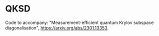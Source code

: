 # QKSD
Code to accompany: "Measurement-efficient quantum Krylov subspace diagonalisation", https://arxiv.org/abs/2301.13353.
